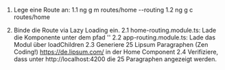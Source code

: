 1. Lege eine Route an:
1.1 ng g m routes/home --routing
1.2 ng g c routes/home

2. Binde die Route via Lazy Loading ein.
2.1 home-routing.module.ts: Lade die Komponente unter dem pfad '' 
2.2 app-routing.module.ts: Lade das Modul über loadChildren
2.3 Generiere 25 Lipsum Paragraphen (Zen Coding!) https://de.lipsum.com/ in der Home Component 
2.4 Verifiziere, dass unter http://localhost:4200 die 25 Paragraphen angezeigt werden.


